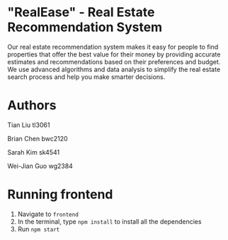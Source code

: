 # "RealEase" - Real Estate Recommendation System 
Our real estate recommendation system makes it easy for people to find properties that offer the best value for their money by providing accurate estimates and recommendations based on their preferences and budget. We use advanced algorithms and data analysis to simplify the real estate search process and help you make smarter decisions.


# Authors
Tian Liu tl3061

Brian Chen bwc2120

Sarah Kim sk4541

Wei-Jian Guo wg2384


# Running frontend
1. Navigate to `frontend`
2. In the terminal, type `npm install` to install all the dependencies
3. Run `npm start`
